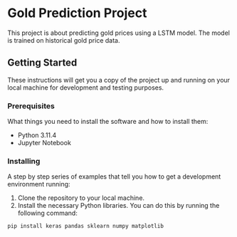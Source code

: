 # Gold Prediction Project

This project is about predicting gold prices using a LSTM model. The model is trained on historical gold price data.

## Getting Started

These instructions will get you a copy of the project up and running on your local machine for development and testing purposes.

### Prerequisites

What things you need to install the software and how to install them:

- Python 3.11.4
- Jupyter Notebook

### Installing

A step by step series of examples that tell you how to get a development environment running:

1. Clone the repository to your local machine.
2. Install the necessary Python libraries. You can do this by running the following command:

```sh
pip install keras pandas sklearn numpy matplotlib
